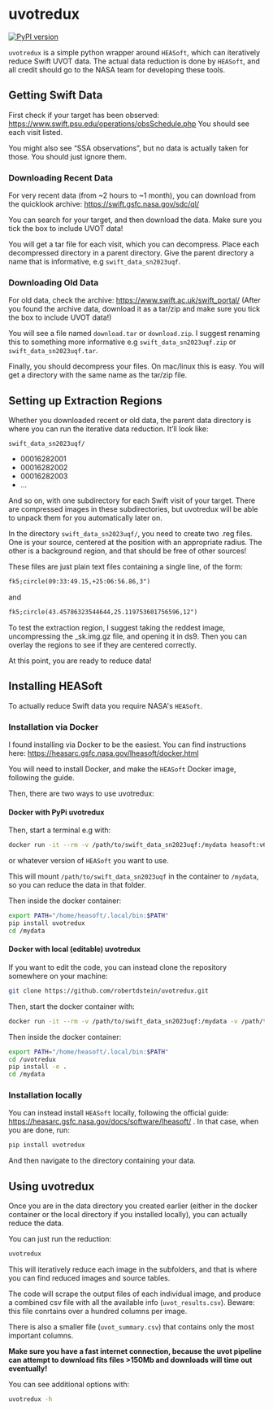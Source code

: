# uvotredux

[![PyPI version](https://badge.fury.io/py/uvotredux.svg)](https://badge.fury.io/py/uvotredux)

`uvotredux` is a simple python wrapper around `HEASoft`, 
which can iteratively reduce Swift UVOT data. 
The actual data reduction is done by `HEASoft`, 
and all credit should go to the NASA team for developing these tools.

## Getting Swift Data

First check if your target has been observed: 
https://www.swift.psu.edu/operations/obsSchedule.php
You should see each visit listed.

You might also see “SSA observations”, but no data is actually taken for those. 
You should just ignore them.

### Downloading Recent Data
For very recent data (from ~2 hours to ~1 month), 
you can download from the quicklook archive: https://swift.gsfc.nasa.gov/sdc/ql/

You can search for your target, and then download the data.
Make sure you tick the box to include UVOT data!

You will get a tar file for each visit, which you can decompress.
Place each decompressed directory in a parent directory. 
Give the parent directory a name that is informative, e.g `swift_data_sn2023uqf`.


### Downloading Old Data
For old data, check the archive: https://www.swift.ac.uk/swift_portal/
(After you found the archive data, download it as a tar/zip and make sure you tick the box to include UVOT data!)

You will see a file named `download.tar` or `download.zip`. 
I suggest renaming this to something more informative e.g `swift_data_sn2023uqf.zip` 
or `swift_data_sn2023uqf.tar`.

Finally, you should decompress your files. On mac/linux this is easy. 
You will get a directory with the same name as the tar/zip file.

## Setting up Extraction Regions
Whether you downloaded recent or old data, the parent data directory is 
where you can run the iterative data reduction. 
It’ll look like:

`swift_data_sn2023uqf/`
- 00016282001
- 00016282002
- 00016282003
- …

And so on, with one subdirectory for each Swift visit of your target. 
There are compressed images in these subdirectories, 
but uvotredux will be able to unpack them for you automatically later on.

In the directory `swift_data_sn2023uqf/`, 
you need to create two .reg files. One is your source, 
centered at the position with an appropriate radius. 
The other is a background region, and that should be free of other sources!

These files are just plain text files containing a single line, of the form:
```txt
fk5;circle(09:33:49.15,+25:06:56.86,3")
```
and
```txt
fk5;circle(43.45786323544644,25.119753601756596,12")
```

To test the extraction region, I suggest taking the reddest image, 
uncompressing the _sk.img.gz file, and opening it in ds9. 
Then you can overlay the regions to see if they are centered correctly.

At this point, you are ready to reduce data!

## Installing HEASoft

To actually reduce Swift data you require NASA's `HEASoft`.

### Installation via Docker
I found installing via Docker to be the easiest. You can find instructions here: 
https://heasarc.gsfc.nasa.gov/lheasoft/docker.html 

You will need to install Docker, and make the `HEASoft` Docker image, following the guide.

Then, there are two ways to use uvotredux:

#### Docker with PyPi uvotredux

Then, start a terminal e.g with:

```bash
docker run -it --rm -v /path/to/swift_data_sn2023uqf:/mydata heasoft:v6.33 bash
```

or whatever version of `HEASoft` you want to use.

This will mount `/path/to/swift_data_sn2023uqf` in the container to `/mydata`, 
so you can reduce the data in that folder.

Then inside the docker container:

```bash
export PATH="/home/heasoft/.local/bin:$PATH"
pip install uvotredux
cd /mydata 
```

#### Docker with local (editable) uvotredux

If you want to edit the code, you can instead clone the repository somewhere on your machine:

```bash
git clone https://github.com/robertdstein/uvotredux.git
```

Then, start the docker container with:

```bash
docker run -it --rm -v /path/to/swift_data_sn2023uqf:/mydata -v /path/to/uvotredux:/uvotredux heasoft:v6.33 bash
```

Then inside the docker container:

```bash
export PATH="/home/heasoft/.local/bin:$PATH"
cd /uvotredux
pip install -e .
cd /mydata 
```

### Installation locally
You can instead install `HEASoft` locally, following the official guide: https://heasarc.gsfc.nasa.gov/docs/software/lheasoft/ . In that case, when you are done, run:

```bash
pip install uvotredux
```

And then navigate to the directory containing your data.

## Using uvotredux

Once you are in the data directory you created earlier 
(either in the docker container or the local directory if you installed locally), 
you can actually reduce the data.

You can just run the reduction:

```bash
uvotredux
```
This will iteratively reduce each image in the subfolders, 
and that is where you can find reduced images and source tables.

The code will scrape the output files of each individual image, 
and produce a combined csv file with all the available info (`uvot_results.csv`).
Beware: this file conrtains over a hundred columns per image.

There is also a smaller file (`uvot_summary.csv`) that contains only the most important columns.

**Make sure you have a fast internet connection, 
because the uvot pipeline can attempt to download fits files >150Mb 
and downloads will time out eventually!**

You can see additional options with:

```bash
uvotredux -h
```

